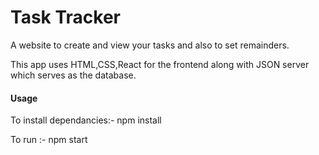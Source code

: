 <h1>Task Tracker</h1>
A website to create and view your tasks and also to set remainders.

This app uses HTML,CSS,React for the frontend along with JSON server which serves as the database.
<h4>Usage</h4>
To install dependancies:- npm install

To run :- npm start
